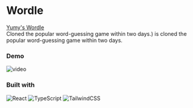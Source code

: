 # Wordle
[Yumy's Wordle](https://wordle-50f37.web.app/)<br>
Cloned the popular word-guessing game within two days.) is cloned the popular word-guessing game within two days.

### Demo
![video](https://github.com/yiting99928/wordle/assets/119116127/b8530c0b-42a9-482c-912f-45ded2bfbeca)

### Built with
![React](https://img.shields.io/badge/react-%2320232a.svg?style=for-the-badge&logo=react&logoColor=%2361DAFB)
![TypeScript](https://img.shields.io/badge/typescript-%23007ACC.svg?style=for-the-badge&logo=typescript&logoColor=white)
![TailwindCSS](https://img.shields.io/badge/tailwindcss-%2338B2AC.svg?style=for-the-badge&logo=tailwind-css&logoColor=white)
